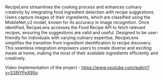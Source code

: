 RecipeLens streamlines the cooking process and enhances culinary creativity by integrating food ingredient detection with recipe suggestions. Users capture images of their ingredients, which are classified using the MobileNet_v2 model, known for its accuracy in image recognition. Once identified, RecipeLens accesses the Food Recipe API to fetch relevant recipes, ensuring the suggestions are valid and useful. Designed to be user-friendly for individuals with varying culinary expertise, RecipeLens simplifies the transition from ingredient identification to recipe discovery. This seamless integration empowers users to create diverse and exciting meals at home, making the most of their available ingredients efficiently and creatively.


Video Implementation of the project - https://www.youtube.com/watch?v=S38jYPoX95o
